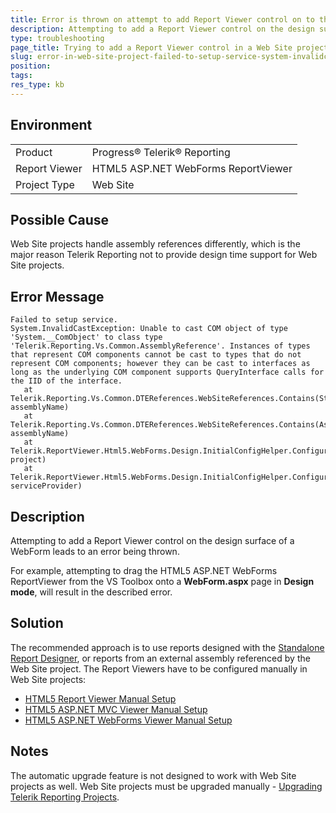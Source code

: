 ```yaml
---
title: Error is thrown on attempt to add Report Viewer control on to the page.
description: Attempting to add a Report Viewer control on the design surface of a WebForm leads to an error being thrown.
type: troubleshooting
page_title: Trying to add a Report Viewer control in a Web Site projects leads to an error
slug: error-in-web-site-project-failed-to-setup-service-system-invalidcastexception
position: 
tags: 
res_type: kb
---
```


## Environment
<table>
	<tbody>
		<tr>
			<td>Product</td>
			<td>Progress® Telerik® Reporting</td>
		</tr>
		<tr>
			<td>Report Viewer</td>
			<td>HTML5 ASP.NET WebForms ReportViewer</td>
		</tr>
        <tr>
			<td>Project Type</td>
			<td>Web Site</td>
		</tr>
	</tbody>
</table>

## Possible Cause

Web Site projects handle assembly references differently, which is the major reason Telerik Reporting not to provide design time support for Web Site projects.

## Error Message

```
Failed to setup service.
System.InvalidCastException: Unable to cast COM object of type 'System.__ComObject' to class type 'Telerik.Reporting.Vs.Common.AssemblyReference'. Instances of types that represent COM components cannot be cast to types that do not represent COM components; however they can be cast to interfaces as long as the underlying COM component supports QueryInterface calls for the IID of the interface.
   at Telerik.Reporting.Vs.Common.DTEReferences.WebSiteReferences.Contains(String assemblyName)
   at Telerik.Reporting.Vs.Common.DTEReferences.WebSiteReferences.Contains(AssemblyName assemblyName)
   at Telerik.ReportViewer.Html5.WebForms.Design.InitialConfigHelper.ConfigureReferences(DTEProject project)
   at Telerik.ReportViewer.Html5.WebForms.Design.InitialConfigHelper.ConfigureFirstTime(IServiceProvider serviceProvider)
```

## Description

Attempting to add a Report Viewer control on the design surface of a WebForm leads to an error being thrown.

For example, attempting to drag the HTML5 ASP.NET WebForms ReportViewer from the VS Toolbox onto a **WebForm.aspx** page in **Design mode**, will result in the described error.

## Solution

The recommended approach is to use reports designed with the [Standalone Report Designer](../standalone-report-designer), or reports from an external assembly referenced by the Web Site project. The Report Viewers have to be configured manually in Web Site projects:

- [HTML5 Report Viewer Manual Setup](../html5-report-viewer-embedding)
- [HTML5 ASP.NET MVC Viewer Manual Setup](../html5-mvc-report-viewer-embedding)
- [HTML5 ASP.NET WebForms Viewer Manual Setup](../html5-webforms-report-viewer-manual-setup)

## Notes

The automatic upgrade feature is not designed to work with Web Site projects as well. Web Site projects must be upgraded manually - [Upgrading Telerik Reporting Projects](../installation-upgrading-newer-version).
